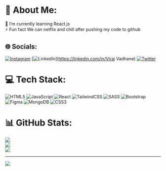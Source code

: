 # 💫 About Me:
🌱 I’m currently learning React.js<br>⚡ Fun fact We can netflix and chill after pushing my code to github


## 🌐 Socials:
[![Instagram](https://img.shields.io/badge/Instagram-%23E4405F.svg?logo=Instagram&logoColor=white)](https://instagram.com/viraj_9574) [![LinkedIn](https://img.shields.io/badge/LinkedIn-%230077B5.svg?logo=linkedin&logoColor=white)](https://linkedin.com/in/Viraj Vadhane) [![Twitter](https://img.shields.io/badge/Twitter-%231DA1F2.svg?logo=Twitter&logoColor=white)](https://twitter.com/@Viraj277) 

# 💻 Tech Stack:
![HTML5](https://img.shields.io/badge/html5-%23E34F26.svg?style=for-the-badge&logo=html5&logoColor=white) ![JavaScript](https://img.shields.io/badge/javascript-%23323330.svg?style=for-the-badge&logo=javascript&logoColor=%23F7DF1E) ![React](https://img.shields.io/badge/react-%2320232a.svg?style=for-the-badge&logo=react&logoColor=%2361DAFB) ![TailwindCSS](https://img.shields.io/badge/tailwindcss-%2338B2AC.svg?style=for-the-badge&logo=tailwind-css&logoColor=white) ![SASS](https://img.shields.io/badge/SASS-hotpink.svg?style=for-the-badge&logo=SASS&logoColor=white) ![Bootstrap](https://img.shields.io/badge/bootstrap-%23563D7C.svg?style=for-the-badge&logo=bootstrap&logoColor=white) 	![Figma](https://img.shields.io/badge/figma-%23F24E1E.svg?style=for-the-badge&logo=figma&logoColor=white) ![MongoDB](https://img.shields.io/badge/MongoDB-%234ea94b.svg?style=for-the-badge&logo=mongodb&logoColor=white) ![CSS3](https://img.shields.io/badge/css3-%231572B6.svg?style=for-the-badge&logo=css3&logoColor=white)
# 📊 GitHub Stats:
![](https://github-readme-stats.vercel.app/api?username=Virajjj2707&theme=dark&hide_border=false&include_all_commits=false&count_private=false)<br/>
![](https://github-readme-streak-stats.herokuapp.com/?user=Virajjj2707&theme=dark&hide_border=false)<br/>
![](https://github-readme-stats.vercel.app/api/top-langs/?username=Virajjj2707&theme=dark&hide_border=false&include_all_commits=false&count_private=false&layout=compact)

---
[![](https://visitcount.itsvg.in/api?id=Virajjj2707&icon=0&color=0)](https://visitcount.itsvg.in)

